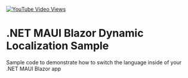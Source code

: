 [![YouTube Video Views](https://img.shields.io/youtube/views/_ZFXk3vbxwQ?style=social)](https://www.youtube.com/watch?v=_ZFXk3vbxwQ)

# .NET MAUI Blazor Dynamic Localization Sample
Sample code to demonstrate how to switch the language inside of your .NET MAUI Blazor app
